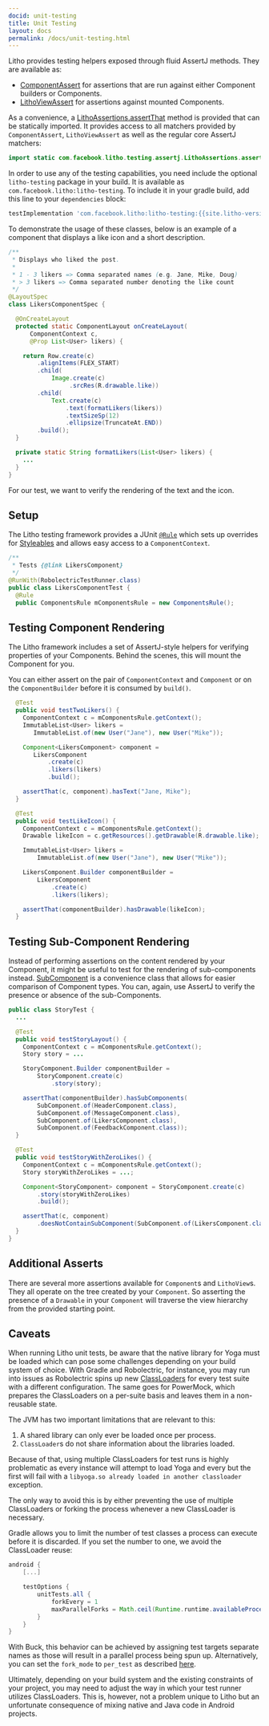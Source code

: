 ```yaml
---
docid: unit-testing
title: Unit Testing
layout: docs
permalink: /docs/unit-testing.html
---
```


Litho provides testing helpers exposed through fluid
AssertJ methods. They are available as:

- [ComponentAssert](/javadoc/com/facebook/litho/testing/assertj/ComponentAssert) for assertions that are run against either Component builders
  or Components.
- [LithoViewAssert](/javadoc/com/facebook/litho/testing/assertj/LithoViewAssert) for assertions against mounted Components.

As a convenience, a [LithoAssertions.assertThat](/javadoc/com/facebook/litho/testing/assertj/LithoAssertions) method is provided that
can be statically imported. It provides access to all matchers provided by `ComponentAssert`, `LithoViewAssert` as well as the
regular core AssertJ matchers:

```java
import static com.facebook.litho.testing.assertj.LithoAssertions.assertThat;
```

In order to use any of the testing capabilities, you need include the optional
`litho-testing` package in your build. It is available as
`com.facebook.litho:litho-testing`. To include it in your gradle build, add this
line to your `dependencies` block:

```groovy
testImplementation 'com.facebook.litho:litho-testing:{{site.litho-version}}'
```

To demonstrate the usage of these classes, below is an example of a component
that displays a like icon and a short description.

```java
/**
 * Displays who liked the post.
 *
 * 1 - 3 likers => Comma separated names (e.g. Jane, Mike, Doug)
 * > 3 likers => Comma separated number denoting the like count
 */
@LayoutSpec
class LikersComponentSpec {

  @OnCreateLayout
  protected static ComponentLayout onCreateLayout(
      ComponentContext c,
      @Prop List<User> likers) {

    return Row.create(c)
        .alignItems(FLEX_START)
        .child(
            Image.create(c)
                 .srcRes(R.drawable.like))
        .child(
            Text.create(c)
                .text(formatLikers(likers))
                .textSizeSp(12)
                .ellipsize(TruncateAt.END))
        .build();
  }

  private static String formatLikers(List<User> likers) {
    ...
  }
}
```

For our test, we want to verify the rendering of the text and the icon.

## Setup

The Litho testing framework provides a JUnit
[`@Rule`](https://github.com/junit-team/junit4/wiki/Rules) which
sets up overrides for
[Styleables](https://developer.android.com/reference/android/R.styleable.html)
and allows easy access to a `ComponentContext`.

```java
/**
 * Tests {@link LikersComponent}
 */
@RunWith(RobolectricTestRunner.class)
public class LikersComponentTest {
  @Rule
  public ComponentsRule mComponentsRule = new ComponentsRule();
```

## Testing Component Rendering
The Litho framework includes a set of AssertJ-style helpers for verifying
properties of your Components. Behind the scenes, this will mount the
Component for you.

You can either assert on the pair of `ComponentContext` and `Component`
or on the `ComponentBuilder` before it is consumed by `build()`.

```java
  @Test
  public void testTwoLikers() {
    ComponentContext c = mComponentsRule.getContext();
    ImmutableList<User> likers =
       ImmutableList.of(new User("Jane"), new User("Mike"));

    Component<LikersComponent> component =
       LikersComponent
           .create(c)
           .likers(likers)
           .build();

    assertThat(c, component).hasText("Jane, Mike");
  }

  @Test
  public void testLikeIcon() {
    ComponentContext c = mComponentsRule.getContext();
    Drawable likeIcon = c.getResources().getDrawable(R.drawable.like);

    ImmutableList<User> likers =
        ImmutableList.of(new User("Jane"), new User("Mike"));

    LikersComponent.Builder componentBuilder =
        LikersComponent
            .create(c)
            .likers(likers);

    assertThat(componentBuilder).hasDrawable(likeIcon);
  }
```


## Testing Sub-Component Rendering

Instead of performing assertions on the content rendered by your Component, it
might be useful to test for the rendering of sub-components instead.
[SubComponent](/javadoc/com/facebook/litho/testing/SubComponent) is a convenience class that allows for easier comparison of Component
types. You can, again, use AssertJ to verify the presence or absence of
the sub-Components.

```java
public class StoryTest {
  ...

  @Test
  public void testStoryLayout() {
    ComponentContext c = mComponentsRule.getContext();
    Story story = ...

    StoryComponent.Builder componentBuilder =
        StoryComponent.create(c)
            .story(story);

    assertThat(componentBuilder).hasSubComponents(
        SubComponent.of(HeaderComponent.class),
        SubComponent.of(MessageComponent.class),
        SubComponent.of(LikersComponent.class),
        SubComponent.of(FeedbackComponent.class));
  }

  @Test
  public void testStoryWithZeroLikes() {
    ComponentContext c = mComponentsRule.getContext();
    Story storyWithZeroLikes = ...;

    Component<StoryComponent> component = StoryComponent.create(c)
        .story(storyWithZeroLikes)
        .build();

    assertThat(c, component)
        .doesNotContainSubComponent(SubComponent.of(LikersComponent.class));
  }
}
```

## Additional Asserts

There are several more assertions available for `Component`s and
`LithoView`s. They all operate on the tree created by your `Component`.
So asserting the presence of a `Drawable` in your `Component` will traverse
the view hierarchy from the provided starting point.

## Caveats

When running Litho unit tests, be aware that the native library for Yoga must be loaded
which can pose some challenges depending on your build system of choice. With Gradle and
Robolectric, for instance, you may run into issues as Robolectric spins up new
[ClassLoaders](https://docs.oracle.com/javase/7/docs/api/java/lang/ClassLoader.html)
for every test suite with a different configuration. The same goes for PowerMock, which
prepares the ClassLoaders on a per-suite basis and leaves them in a non-reusable state.

The JVM has two important limitations that are relevant to this:

1. A shared library can only ever be loaded once per process.
2. `ClassLoader`s do not share information about the libraries loaded.

Because of that, using multiple ClassLoaders for test runs is highly problematic
as every instance will attempt to load Yoga and every but the first will fail with
a `libyoga.so already loaded in another classloader` exception.

The only way to avoid this is by either preventing the use of multiple ClassLoaders
or forking the process whenever a new ClassLoader is necessary.

Gradle allows you to limit the number of test classes a process can execute before
it is discarded. If you set the number to one, we avoid the ClassLoader reuse:

```groovy
android {
    [...]

    testOptions {
        unitTests.all {
            forkEvery = 1
            maxParallelForks = Math.ceil(Runtime.runtime.availableProcessors() * 1.5)
        }
    }
}
```

With Buck, this behavior can be achieved by assigning test targets separate names
as those will result in a parallel process being spun up. Alternatively, you can
set the `fork_mode` to `per_test` as described
[here](https://buckbuild.com/rule/java_test.html#fork_mode).

Ultimately, depending on your build system and the existing constraints of your
project, you may need to adjust the way in which your test runner utilizes
ClassLoaders. This is, however, not a problem unique to Litho but an unfortunate
consequence of mixing native and Java code in Android projects.
